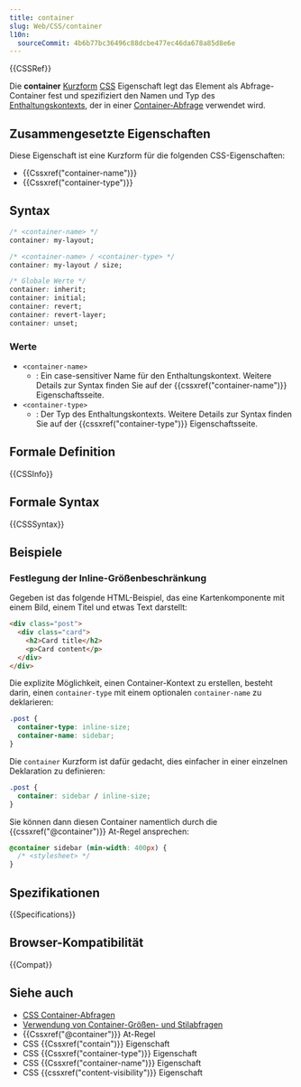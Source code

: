 ```yaml
---
title: container
slug: Web/CSS/container
l10n:
  sourceCommit: 4b6b77bc36496c88dcbe477ec46da678a85d8e6e
---
```


{{CSSRef}}

Die **container** [Kurzform](/de/docs/Web/CSS/Shorthand_properties) [CSS](/de/docs/Web/CSS) Eigenschaft legt das Element als Abfrage-Container fest und spezifiziert den Namen und Typ des [Enthaltungskontexts](/de/docs/Web/CSS/CSS_containment/Container_queries#naming_containment_contexts), der in einer [Container-Abfrage](/de/docs/Web/CSS/CSS_containment/Container_queries) verwendet wird.

## Zusammengesetzte Eigenschaften

Diese Eigenschaft ist eine Kurzform für die folgenden CSS-Eigenschaften:

- {{Cssxref("container-name")}}
- {{Cssxref("container-type")}}

## Syntax

```css
/* <container-name> */
container: my-layout;

/* <container-name> / <container-type> */
container: my-layout / size;

/* Globale Werte */
container: inherit;
container: initial;
container: revert;
container: revert-layer;
container: unset;
```

### Werte

- `<container-name>`
  - : Ein case-sensitiver Name für den Enthaltungskontext.
    Weitere Details zur Syntax finden Sie auf der {{cssxref("container-name")}} Eigenschaftsseite.
- `<container-type>`
  - : Der Typ des Enthaltungskontexts.
    Weitere Details zur Syntax finden Sie auf der {{cssxref("container-type")}} Eigenschaftsseite.

## Formale Definition

{{CSSInfo}}

## Formale Syntax

{{CSSSyntax}}

## Beispiele

### Festlegung der Inline-Größenbeschränkung

Gegeben ist das folgende HTML-Beispiel, das eine Kartenkomponente mit einem Bild, einem Titel und etwas Text darstellt:

```html
<div class="post">
  <div class="card">
    <h2>Card title</h2>
    <p>Card content</p>
  </div>
</div>
```

Die explizite Möglichkeit, einen Container-Kontext zu erstellen, besteht darin, einen `container-type` mit einem optionalen `container-name` zu deklarieren:

```css
.post {
  container-type: inline-size;
  container-name: sidebar;
}
```

Die `container` Kurzform ist dafür gedacht, dies einfacher in einer einzelnen Deklaration zu definieren:

```css
.post {
  container: sidebar / inline-size;
}
```

Sie können dann diesen Container namentlich durch die {{cssxref("@container")}} At-Regel ansprechen:

```css
@container sidebar (min-width: 400px) {
  /* <stylesheet> */
}
```

## Spezifikationen

{{Specifications}}

## Browser-Kompatibilität

{{Compat}}

## Siehe auch

- [CSS Container-Abfragen](/de/docs/Web/CSS/CSS_containment/Container_queries)
- [Verwendung von Container-Größen- und Stilabfragen](/de/docs/Web/CSS/CSS_containment/Container_size_and_style_queries)
- {{Cssxref("@container")}} At-Regel
- CSS {{Cssxref("contain")}} Eigenschaft
- CSS {{Cssxref("container-type")}} Eigenschaft
- CSS {{Cssxref("container-name")}} Eigenschaft
- CSS {{cssxref("content-visibility")}} Eigenschaft
